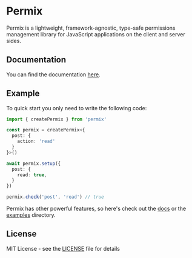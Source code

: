 # Permix

Permix is a lightweight, framework-agnostic, type-safe permissions management library for JavaScript applications on the client and server sides.

## Documentation

You can find the documentation [here](https://permix.letstri.dev).

## Example

To quick start you only need to write the following code:

```ts
import { createPermix } from 'permix'

const permix = createPermix<{
  post: {
    action: 'read'
  }
}>()

await permix.setup({
  post: {
    read: true,
  }
})

permix.check('post', 'read') // true
```

Permix has other powerful features, so here's check out the [docs](https://permix.letstri.dev) or the [examples](./examples) directory.

## License

MIT License - see the [LICENSE](../LICENSE) file for details
